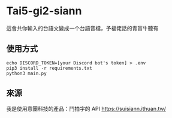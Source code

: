 # Tai5-gi2-siann
這會共你輸入的台語文變成一个台語音檔，予福佬話的青盲牛聽有

## 使用方式
```
echo DISCORD_TOKEN=[your Discord bot's token] > .env
pip3 install -r requirements.txt
python3 main.py
```

## 來源
我是使用意團科技的產品：鬥拍字的 API https://suisiann.ithuan.tw/
